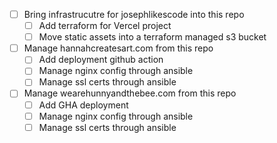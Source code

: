 - [ ] Bring infrastrucutre for josephlikescode into this repo
	- [ ] Add terraform for Vercel project
	- [ ] Move static assets into a terraform managed s3 bucket
- [ ] Manage hannahcreatesart.com from this repo
	- [ ] Add deployment github action
	- [ ] Manage nginx config through ansible
	- [ ] Manage ssl certs through ansible
- [ ] Manage wearehunnyandthebee.com from this repo
	- [ ] Add GHA deployment
	- [ ] Manage nginx config through ansible
	- [ ] Manage ssl certs through ansible
